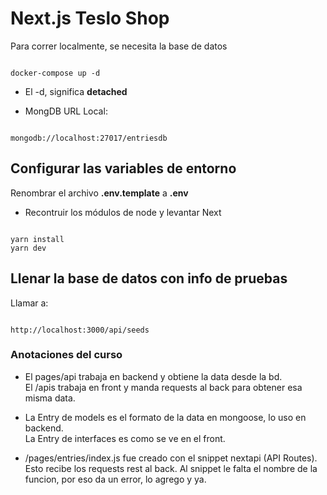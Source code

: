 # Next.js Teslo Shop
Para correr localmente, se necesita la base de datos
```

docker-compose up -d
```

* El -d, significa __detached__

* MongDB URL Local:
```

mongodb://localhost:27017/entriesdb
```

## Configurar las variables de entorno
Renombrar el archivo __.env.template__ a __.env__


* Recontruir los módulos de node y levantar Next
```

yarn install
yarn dev
```

## Llenar la base de datos con info de pruebas

Llamar a:
```

http://localhost:3000/api/seeds
```


### __Anotaciones del curso__

- El pages/api trabaja en backend y obtiene la data desde la bd.   
El /apis trabaja en front y manda requests al back para obtener esa misma data.   
   

- La Entry de models es el formato de la data en mongoose, lo uso en backend.   
La Entry de interfaces es como se ve en el front.

- /pages/entries/index.js fue creado con el snippet nextapi (API Routes). Esto recibe los requests rest al back. Al snippet le falta el nombre de la funcion, por eso da un error, lo agrego y ya.